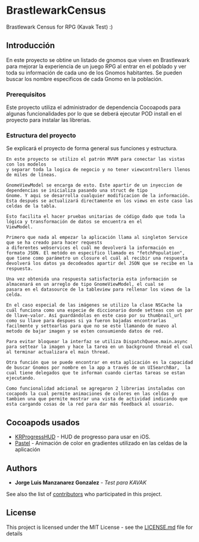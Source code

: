 # BrastlewarkCensus
Brastlewark Census for RPG (Kavak Test) :)

## Introducción

En este proyecto se obtine un listado de gnomos que viven en Brastlewark para mejorar
la experiencia de un juego RPG al entrar en el poblado y ver toda su información de cada uno de 
los Gnomos habitantes. Se pueden buscar los nombre especificos de cada Gnomo en la población.  

### Prerequisitos

Este proyecto utiliza el administrador de dependencia Cocoapods para algunas funcionalidades 
por lo que se deberá ejecutar POD install en el proyecto para instalar las librerias.


### Estructura del proyecto

Se explicará el proyecto de forma general sus funciones y estructura. 

```
En este proyecto se utilizo el patrón MVVM para conectar las vistas con los modelos
y separar toda la logica de negocio y no tener viewcontrollers llenos de miles de líneas.

GnomeViewModel se encarga de esto. Este apartir de un inyeccion de dependencias se inicializa pasando una struct de tipo
Gnome. Y aqui se desarrolla cualquier modificacion de la información. Esta después se actualizará directamente en los views en este caso las celdas de la tabla.

Esto facilita el hacer pruebas unitarias de código dado que toda la lógica y transformación de datos se encuentra en el 
ViewModel.

Primero que nada al empezar la aplicación llama al singleton Service que se ha creado para hacer requests 
a diferentes webservices el cuál me devolverá la información en formato JSON. El metódo en especifico llamado es "fetchPopulation", que tiene como parámetro un closure el cuál al recibir una respuesta devolverá los datos ya decodeados apartir del JSON que se recibe en la respuesta.

Una vez obtenida una respuesta satisfactoria esta información se almacenará en un arreglo de tipo GnomeViewModel, el cual se 
pasara en el datasource de la tableview para rellenar los views de la celda.

En el caso especial de las imágenes se utilizo la clase NSCache la cuál funciona como una especie de diccionario donde setteas con un par de llave-valor. Así guardándolas en este caso por su thumbnail_url como su llave para despues si ya fueron bajadas encontrarlas facilmente y settearlas para que no se este llamando de nuevo al metodo de bajar imagen y se esten consumiendo datos de red.

Para evitar bloquear la interfaz se utiliza DispatchQueue.main.async para settear la imagen y hace la tarea en un background thread el cual al terminar actualizara el main thread.

Otra función que se puede encontrar en esta aplicación es la capacidad de buscar Gnomos por nombre en la app a través de un UISearchBar,  la cual tiene delegados que te informan cuando ciertas tareas se estan ejecutando.

Como funcionalidad adcional se agregaron 2 librerias instaladas con cocapods la cual permite animaciones de colores en las celdas y tambien una que permite mostrar una vista de actividad indicando que esta cargando cosas de la red para dar más feedback al usuario.

```

## Cocoapods usados

* [KRProgressHUD](https://github.com/krimpedance/KRProgressHUD) - HUD de progresso para usar en iOS.
* [Pastel](https://maven.apache.org/) - Animación de color en gradientes utilizado en las celdas de la aplicación

## Authors

* **Jorge Luis Manzanarez Gonzalez** - *Test para KAVAK* 

See also the list of [contributors](https://github.com/your/project/contributors) who participated in this project.

## License

This project is licensed under the MIT License - see the [LICENSE.md](LICENSE.md) file for details
